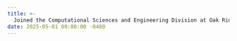 ```yaml
---
title: >-
  Joined the Computational Sciences and Engineering Division at Oak Ridge National Laboratory for a long-term research internship
date: 2025-05-01 09:00:00 -0400
---
```

